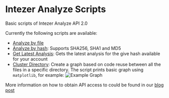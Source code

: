 # Intezer Analyze Scripts
Basic scripts of Intezer Analyze API 2.0

Currently the following scripts are available:

- [Analyze by file](analyze_by_file.py)
- [Analyze by hash](analyze_by_hash.py): Supports SHA256, SHA1 and MD5
- [Get Latest Analysis](get_latest_analysis.py): Gets the latest analysis for the give hash available for your account
- [Cluster Directory](cluster_directory.py): Create a graph based on code reuse between all the files in a specific directory. The script prints basic graph using `matplotlib`, for example:
![Example Graph](https://raw.githubusercontent.com/intezer/analyze-sdk/master/artwork/Figure_1.png)

More information on how to obtain API access to could be found in our [blog post](https://www.intezer.com/blog-api-intezer-analyze-community/)
